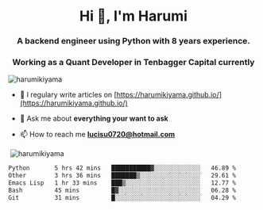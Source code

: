 <h1 align="center">Hi 👋, I'm Harumi</h1>
<h3 align="center">A backend engineer using <b>Python</b> with 8 years experience.</h3>
<h3 align="center">Working as a Quant Developer in <b>Tenbagger Capital</b> currently</h3>

<p align="left"> <img src="https://komarev.com/ghpvc/?username=harumikiyama" alt="harumikiyama" /> </p>


- 📝 I regulary write articles on [https://harumikiyama.github.io/](https://harumikiyama.github.io/)

- 💬 Ask me about **everything your want to ask**

- 📫 How to reach me **lucisu0720@hotmail.com**

<p>&nbsp;<img align="center" src="https://github-readme-stats.vercel.app/api?username=harumikiyama&show_icons=true" alt="harumikiyama" /></p>


<!--START_SECTION:waka-->

```txt
Python       5 hrs 42 mins   ███████████▓░░░░░░░░░░░░░   46.89 %
Other        3 hrs 36 mins   ███████▒░░░░░░░░░░░░░░░░░   29.61 %
Emacs Lisp   1 hr 33 mins    ███▒░░░░░░░░░░░░░░░░░░░░░   12.77 %
Bash         45 mins         █▓░░░░░░░░░░░░░░░░░░░░░░░   06.28 %
Git          31 mins         █░░░░░░░░░░░░░░░░░░░░░░░░   04.29 %
```

<!--END_SECTION:waka-->
